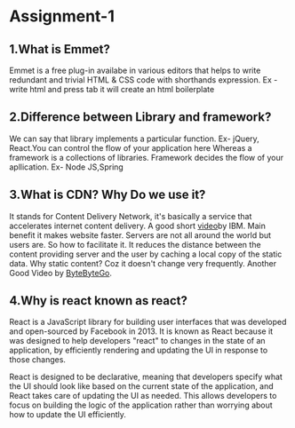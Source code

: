 # Assignment-1

## 1.What is Emmet?

Emmet is a free plug-in availabe in various editors that helps to write redundant and trivial HTML & CSS code with shorthands expression.
Ex - write html and press tab it will create an html boilerplate

## 2.Difference between Library and framework?

We can say that library implements a particular function. Ex- jQuery, React.You can control the flow of your application here
Whereas a framework is a collections of libraries. Framework decides the flow of your apllication. Ex- Node JS,Spring

## 3.What is CDN? Why Do we use it?

It stands for Content Delivery Network, it's basically a service that accelerates internet content delivery. A good short [video](https://youtu.be/Bsq5cKkS33I)by IBM. Main benefit it makes website faster. Servers are not all around the world but users are. So how to facilitate it. It reduces the distance between the content providing server and the user by caching a local copy of the static data. Why static content? Coz it doesn't change very frequently.
Another Good Video by [ByteByteGo](https://youtu.be/RI9np1LWzqw).

## 4.Why is react known as react?

React is a JavaScript library for building user interfaces that was developed and open-sourced by Facebook in 2013. It is known as React because it was designed to help developers "react" to changes in the state of an application, by efficiently rendering and updating the UI in response to those changes.

React is designed to be declarative, meaning that developers specify what the UI should look like based on the current state of the application, and React takes care of updating the UI as needed. This allows developers to focus on building the logic of the application rather than worrying about how to update the UI efficiently.

